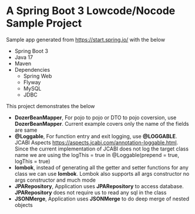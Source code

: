 # A Spring Boot 3 Lowcode/Nocode Sample Project
Sample app generated from https://start.spring.io/ with the below
* Spring Boot 3
* Java 17
* Maven
* Dependencies
  * Spring Web
  * Flyway
  * MySQL
  * JDBC
  
This project demonstrates the below
* __DozerBeanMapper__, For pojo to pojo or DTO to pojo coversion, use __DozerBeanMapper__. Current example covers only the name of the fields are same
* __@Loggable__, For function entry and exit logging, use __@LOGGABLE__. JCABI Aspects https://aspects.jcabi.com/annotation-loggable.html. Since the 
current implementation of JCABI does not log the target class name we are using the logThis = true in @Loggable(prepend = true, logThis = true)
* __lombok__, instead of generating all the getter and setter functions for any class we can use __lombok__. Lombok also supports all args constructor
no args constructor and much mode
* __JPARepository__, Application uses __JPARepository__ to access database. __JPARepository__ does not require us to read any sql in the class
* __JSONMerge__, Application uses __JSONMerge__ to do deep merge of nested objects





